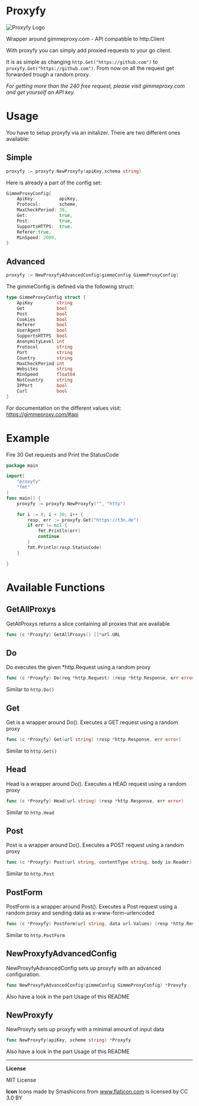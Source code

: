 # Proxyfy

![Proxyfy Logo](https://image.flaticon.com/icons/svg/148/148800.svg)

Wrapper around gimmeproxy.com - API compatible to http.Client

With proxyfy you can simply add proxied requests to your go client.

It is as simple as changing `http.Get("https://github.com")` to `proxyfy.Get("https://github.com")`. From now on all the request get forwarded trough a random proxy.

*For getting more than the 240 free request, please visit gimmeproxy.com and get yourself an API key.*

# Usage
You have to setup proxyfy via an initalizer.
There are two different ones available:

## Simple

```go
proxyfy := proxyfy.NewProxyfy(apiKey,schema string)
```

Here is already a part of the config set:
```go
GimmeProxyConfig{
	ApiKey:         apiKey,
	Protocol:       scheme,
	MaxCheckPeriod: 30,
	Get:            true,
	Post:           true,
	SupportsHTTPS:  true,
	Referer:true,
	MinSpeed: 2000,
}
```

## Advanced

```go
proxyfy := NewProxyfyAdvancedConfig(gimmeConfig GimmeProxyConfig)
```

The gimmeConfig is defined via the following struct:
```go
type GimmeProxyConfig struct {
	ApiKey         string
	Get            bool
	Post           bool
	Cookies        bool
	Referer        bool
	UserAgent      bool
	SupportsHTTPS  bool
	AnonymityLevel int
	Protocol       string
	Port           string
	Country        string
	MaxCheckPeriod int
	Websites       string
	MinSpeed       float64
	NotCountry     string
	IPPort         bool
	Curl           bool
}
```

For documentation on the different values visit: https://gimmeproxy.com/#api

# Example
Fire 30 Get requests and Print the StatusCode

```go
package main

import(
	"proxyfy"
	"fmt"
)
func main() {
	proxyfy := proxyfy.NewProxyfy("", "http")

	for i := 0; i < 30; i++ {
		resp, err := proxyfy.Get("https://t3n.de")
		if err != nil {
			fmt.Println(err)
			continue
		}
		fmt.Println(resp.StatusCode)
	}

}
```

# Available Functions

## GetAllProxys
GetAllProxys returns a slice containing all proxies that are available

```go 
func (c *Proxyfy) GetAllProxys() []*url.URL 
```

## Do
Do executes the given *http.Request using a random proxy

```go
func (c *Proxyfy) Do(req *http.Request) (resp *http.Response, err error)
```

Similar to `http.Do()`

## Get
Get is a wrapper around Do(). Executes a GET request using a random proxy

```go
func (c *Proxyfy) Get(url string) (resp *http.Response, err error)
```
Similar to `http.Get()`

## Head

Head is a wrapper around Do(). Executes a HEAD request using a random proxy

```go
func (c *Proxyfy) Head(url string) (resp *http.Response, err error) 
```

Similar to `http.Head`

## Post

Post is a wrapper around Do(). Executes a POST request using a random proxy

```go
func (c *Proxyfy) Post(url string, contentType string, body io.Reader) (resp *http.Response, err error)
```

Similar to `http.Post`

## PostForm

PostForm is a wrapper around Post(). Executes a Post request using a random proxy and sending data as x-www-form-urlencoded

```go
func (c *Proxyfy) PostForm(url string, data url.Values) (resp *http.Response, err error) 
```

Similar to `http.PostForm`

## NewProxyfyAdvancedConfig
NewProxyfyAdvancedConfig sets up proxyfy with an advanced configuration.

```go
func NewProxyfyAdvancedConfig(gimmeConfig GimmeProxyConfig) *Proxyfy
```

Also have a look in the part Usage of this README

## NewProxyfy

NewProxyfy sets up proxyfy with a minimal amount of input data

```go
func NewProxyfy(apiKey, scheme string) *Proxyfy
```

Also have a look in the part Usage of this README

---

**License**

MIT License

**Icon**
 Icons made by Smashicons from www.flaticon.com is licensed by CC 3.0 BY
